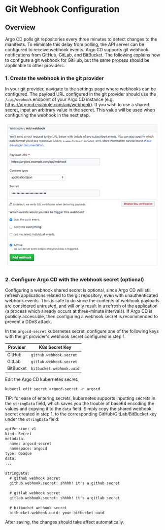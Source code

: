 # Git Webhook Configuration

## Overview

Argo CD polls git repositories every three minutes to detect changes to the manifests. To eliminate
this delay from polling, the API server can be configured to receive webhook events. Argo CD supports
git webhook notifications from GitHub, GitLab, and BitBucket. The following explains how to configure
a git webhook for GitHub, but the same process should be applicable to other providers.

### 1. Create the webhook in the git provider

In your git provider, navigate to the settings page where webhooks can be configured. The payload
URL configured in the git provider should use the `/api/webhook` endpoint of your Argo CD instance
(e.g. https://argocd.example.com/api/webhook). If you wish to use a shared secret, input an
arbitrary value in the secret. This value will be used when configuring the webhook in the next step.

![Add Webhook](../assets/webhook-config.png "Add Webhook")

### 2. Configure Argo CD with the webhook secret (optional)

Configuring a webhook shared secret is optional, since Argo CD will still refresh applications
related to the git repository, even with unauthenticated webhook events. This is safe to do since
the contents of webhook payloads are considered untrusted, and will only result in a refresh of the
application (a process which already occurs at three-minute intervals). If Argo CD is publicly
accessible, then configuring a webhook secret is recommended to prevent a DDoS attack.

In the `argocd-secret` kubernetes secret, configure one of the following keys with the git
provider's webhook secret configured in step 1.

| Provider  | K8s Secret Key           |
|---------- | ------------------------ |
| GitHub    | `github.webhook.secret`  |
| GitLab    | `gitlab.webhook.secret`  |
| BitBucket | `bitbucket.webhook.uuid` |

Edit the Argo CD kubernetes secret:
```
kubectl edit secret argocd-secret -n argocd
```

TIP: for ease of entering secrets, kubernetes supports inputting secrets in the `stringData` field,
which saves you the trouble of base64 encoding the values and copying it to the `data` field.
Simply copy the shared webhook secret created in step 1, to the corresponding
GitHub/GitLab/BitBucket key under the `stringData` field:

```
apiVersion: v1
kind: Secret
metadata:
  name: argocd-secret
  namespace: argocd
type: Opaque
data:
...

stringData:
  # github webhook secret
  github.webhook.secret: shhhh! it's a github secret

  # gitlab webhook secret
  gitlab.webhook.secret: shhhh! it's a gitlab secret

  # bitbucket webhook secret
  bitbucket.webhook.uuid: your-bitbucket-uuid

```

After saving, the changes should take affect automatically.
